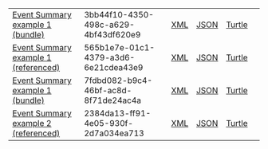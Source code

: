 <table class="list" width="100%">
            <tr>
                <td><a href="Bundle-3bb44f10-4350-498c-a629-4bf43df620e9.html">Event Summary example 1 (bundle)</a></td>
                <td>3bb44f10-4350-498c-a629-4bf43df620e9</td>
                <td><a href="Bundle-3bb44f10-4350-498c-a629-4bf43df620e9.xml.html">XML</a></td>
                <td><a href="Bundle-3bb44f10-4350-498c-a629-4bf43df620e9.json.html">JSON</a></td>
                <td><a href="Bundle-3bb44f10-4350-498c-a629-4bf43df620e9.ttl.html">Turtle</a></td>
                <td></td>
            </tr>
            <tr>
                <td><a href="Composition-565b1e7e-01c1-4379-a3d6-6e21cdea43e9.html">Event Summary example 1 (referenced)</a></td>
                <td>565b1e7e-01c1-4379-a3d6-6e21cdea43e9</td>
                <td><a href="Composition-565b1e7e-01c1-4379-a3d6-6e21cdea43e9.xml.html">XML</a></td>
                <td><a href="Composition-565b1e7e-01c1-4379-a3d6-6e21cdea43e9.json.html">JSON</a></td>
                <td><a href="Composition-565b1e7e-01c1-4379-a3d6-6e21cdea43e9.ttl.html">Turtle</a></td>
                <td></td>
            </tr>
            <tr>
                <td><a href="Bundle-7fdbd082-b9c4-46bf-ac8d-8f71de24ac4a.html">Event Summary example 1 (bundle)</a></td>
                <td>7fdbd082-b9c4-46bf-ac8d-8f71de24ac4a</td>
                <td><a href="Bundle-7fdbd082-b9c4-46bf-ac8d-8f71de24ac4a.xml.html">XML</a></td>
                <td><a href="Bundle-7fdbd082-b9c4-46bf-ac8d-8f71de24ac4a.json.html">JSON</a></td>
                <td><a href="Bundle-7fdbd082-b9c4-46bf-ac8d-8f71de24ac4a.ttl.html">Turtle</a></td>
                <td></td>
            </tr>
			<tr>
                <td><a href="Composition-2384da13-ff91-4e05-930f-2d7a034ea713.html">Event Summary example 2 (referenced)</a></td>
                <td>2384da13-ff91-4e05-930f-2d7a034ea713</td>
                <td><a href="composition-2384da13-ff91-4e05-930f-2d7a034ea713.xml.html">XML</a></td>
                <td><a href="composition-2384da13-ff91-4e05-930f-2d7a034ea713.json.html">JSON</a></td>
                <td><a href="composition-2384da13-ff91-4e05-930f-2d7a034ea713.ttl.html">Turtle</a></td>
                <td></td>
            </tr>  			
 

 </table>
 